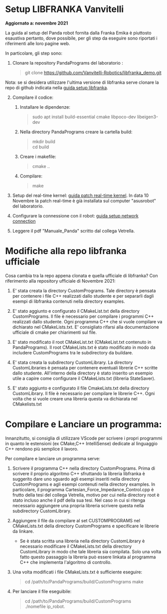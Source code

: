 # Setup LIBFRANKA Vanvitelli
**Aggiornato a: novembre 2021**

La guida al setup del Panda robot fornita dalla Franka Emika è piuttosto esaustiva pertanto, dove possibile, per gli step da eseguire sono riportati i riferimenti alle loro pagine web. 
 
In particolare, gli step sono: 

1. Clonare la repository PandaPrograms del laboratorio :     
   >git clone https://github.com/Vanvitelli-Robotics/libfranka_demo.git

Nota: se si desidera utilizzare l'ultima versione di libfranka serve clonare la repo di github indicata nella [guida setup libfranka](https://frankaemika.github.io/docs/installation_linux.html#building-libfranka). 
    
2. Compilare il codice:
    1. Installare le dipendenze: 
        >sudo apt install build-essential cmake libpoco-dev libeigen3-dev
    
    2. Nella directory PandaPrograms creare la cartella build:
        >mkdir build    
        >cd build 
        
    3. Creare i makefile:
        >cmake ..

    4. Compilare: 
        >make
    
3. Setup del real-time kernel: [guida patch real-time kernel](https://frankaemika.github.io/docs/installation_linux.html#setting-up-the-real-time-kernel). In data 10 Novembre la patch real-time è già installata sul computer "asusrobot" del laboratorio.

4. Configurare la connessione con il robot: [guida setup network connection](https://frankaemika.github.io/docs/getting_started.html#setting-up-the-network)

5. Leggere il pdf "Manuale_Panda" scritto dal collega Vetrella. 


# Modifiche alla repo libfranka ufficiale

Cosa cambia tra la repo appena clonata e quella ufficiale di libfranka? Con riferimento alla repository ufficiale di Novembre 2021: 

 1. E' stata creata la directory CustomPrograms. Tale directory è pensata per contenere i file C++ realizzati dallo studente e per separarli dagli esempi di libfranka contenuti nella directory examples.

 2. E' stato aggiunto e configurato il CMakeList.txt della directory CustomPrograms. Il file è necessario per compilare i programmi C++ realizzati dallo studente. Ogni programma C++ che si vuole compilare va dichiarato nel CMakeLists.txt. E' consigliato rifarsi alla documentazione ufficiale di cmake per chiarimenti sul file. 

 3. E' stato modificato il root CMakeList.txt (CMakeList.txt contenuto in PandaPrograms). Il root CMakeLists.txt è stato modificato in modo da includere CustomPrograms tra le subdirectory da buildare.

 4. E' stata creata la subdirectory CustomLibrary. La directory CustomLibraries è pensata per contenere eventuali librerie C++ scritte dallo studente. All'interno della directory è stato inserito un esempio utile a capire come configurare il CMakeLists.txt (libreria StateSaver).

 5. E' stato aggiunto e configurato il file CmakeLists.txt della directory CustomLibrary. Il file è necessario per compilare le librerie C++. Ogni volta che si vuole creare una libreria questa va dichiarata nel CMakelists.txt
 


# Compilare e Lanciare un programma: 

Innanzitutto, si consiglia di utilizzare VScode per scrivere i propri programmi in quanto le estensioni (ex CMake,C++ IntelliSense) dedicate al linguaggio C++ rendono più semplice il lavoro.

Per compilare e lanciare un programma serve:

1. Scrivere il programma C++ nella directory CustomPrograms. Prima di scrivere il proprio algoritmo C++ sfruttando la libreria libfranka è suggerito dare uno sguardo agli esempi inseriti nella directory CustomPrograms e agli esempi contenuti nella directory examples. In particolare, il programma Cartesian_Force_Impedance_Control.cpp è frutto della tesi del collega Vetrella, motivo per cui nella directory root è stato incluso anche il pdf della sua tesi.    Nel caso in cui si ritenga necessario aggiungere una propria libreria scrivere questa nella subdirectory CustomLibrary.

2. Aggiungere il file da compilare al set CUSTOMPROGRAMS nel CMakeLists.txt della directory CustomPrograms e specificare le librerie da linkare. 

    - Se è stata scritta una libreria nella directory CustomLibrary è necessario modificare il CMakeLists.txt della directory CustomLibrary in modo che tale libreria sia compilata. Solo una volta fatto questo passaggio la libreria può essere linkata al programma C++ che implementa l'algoritmo di controllo. 

3. Una volta modificati i file CMakeLists.txt è sufficiente eseguire:
    >cd /path/to/PandaPrograms/build/CustomPrograms
    >make

4. Per lanciare il file eseguibile:
    >cd /path/to/PandaPrograms/build/CustomPrograms     
    >./nomefile ip_robot.



 
